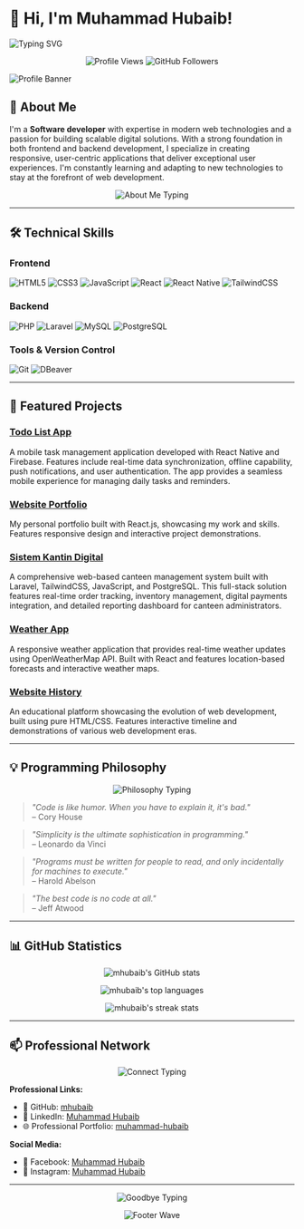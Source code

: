 # 👋 Hi, I'm Muhammad Hubaib! 
<img src="https://readme-typing-svg.demolab.com/?lines=Software+Developer+%F0%9F%92%BB;Mobile+Developer+%F0%9F%93%B1;Web+Developer+%F0%9F%8C%90;Always+Learning+New+Things+%F0%9F%9A%80&font=Fira%20Code&width=440&height=45&color=4F8A8B&vCenter=true&size=22&duration=3000&pause=1000" alt="Typing SVG" />

<p align="center">
  <img src="https://komarev.com/ghpvc/?username=mhubaib&label=Profile%20Views&color=4F8A8B&style=flat-square" alt="Profile Views" />
  <img src="https://img.shields.io/github/followers/mhubaib?label=Followers&style=flat-square&color=4F8A8B" alt="GitHub Followers" />
</p>

![Profile Banner](https://capsule-render.vercel.app/api?type=wave&color=0:4F8A8B,100:FFE156&height=200&section=header&text=Hubaib%20%7C%20Software%20Developer&fontSize=40&fontColor=fff)

## 🚀 About Me

I'm a **Software developer** with expertise in modern web technologies and a passion for building scalable digital solutions. With a strong foundation in both frontend and backend development, I specialize in creating responsive, user-centric applications that deliver exceptional user experiences. I'm constantly learning and adapting to new technologies to stay at the forefront of web development.

<p align="center">
  <img src="https://readme-typing-svg.demolab.com/?lines=Building+Amazing+Web+Applications;Creating+Mobile+Solutions;Learning+Every+Day&font=Fira%20Code&center=true&width=380&height=30&color=FFE156&vCenter=true&size=16&duration=4000&pause=500" alt="About Me Typing" />
</p>

---

## 🛠️ Technical Skills

### Frontend
![HTML5](https://img.shields.io/badge/-HTML5-E34F26?logo=html5&logoColor=fff&style=flat-square)
![CSS3](https://img.shields.io/badge/-CSS3-1572B6?logo=css3&logoColor=fff&style=flat-square)
![JavaScript](https://img.shields.io/badge/-JavaScript-F7DF1E?logo=javascript&logoColor=000&style=flat-square)
![React](https://img.shields.io/badge/-React-61DAFB?logo=react&logoColor=000&style=flat-square)
![React Native](https://img.shields.io/badge/-React%20Native-61DAFB?logo=react&logoColor=000&style=flat-square)
![TailwindCSS](https://img.shields.io/badge/-TailwindCSS-38B2AC?logo=tailwindcss&logoColor=fff&style=flat-square)

### Backend
![PHP](https://img.shields.io/badge/-PHP-777BB4?logo=php&logoColor=fff&style=flat-square)
![Laravel](https://img.shields.io/badge/-Laravel-FF2D20?logo=laravel&logoColor=fff&style=flat-square)
![MySQL](https://img.shields.io/badge/-MySQL-4479A1?logo=mysql&logoColor=fff&style=flat-square)
![PostgreSQL](https://img.shields.io/badge/-PostgreSQL-336791?logo=postgresql&logoColor=fff&style=flat-square)

### Tools & Version Control
![Git](https://img.shields.io/badge/-Git-F05032?logo=git&logoColor=fff&style=flat-square)
![DBeaver](https://img.shields.io/badge/-DBeaver-4D4D4D?logo=dbeaver&logoColor=fff&style=flat-square)

---

## 🌟 Featured Projects

### [Todo List App](https://github.com/mhubaib/todo-list-app)
A mobile task management application developed with React Native and Firebase. Features include real-time data synchronization, offline capability, push notifications, and user authentication. The app provides a seamless mobile experience for managing daily tasks and reminders.

### [Website Portfolio](https://github.com/mhubaib/website-portofolio-react)
My personal portfolio built with React.js, showcasing my work and skills. Features responsive design and interactive project demonstrations.

### [Sistem Kantin Digital](https://github.com/mhubaib/sistem-kantin-digital)
A comprehensive web-based canteen management system built with Laravel, TailwindCSS, JavaScript, and PostgreSQL. This full-stack solution features real-time order tracking, inventory management, digital payments integration, and detailed reporting dashboard for canteen administrators.

### [Weather App](https://github.com/mhubaib/weather-app)
A responsive weather application that provides real-time weather updates using OpenWeatherMap API. Built with React and features location-based forecasts and interactive weather maps.

### [Website History](https://github.com/mhubaib/website-history-html)
An educational platform showcasing the evolution of web development, built using pure HTML/CSS. Features interactive timeline and demonstrations of various web development eras.

---

## 💡 Programming Philosophy

<p align="center">
  <img src="https://readme-typing-svg.demolab.com/?lines=Clean+Code+Is+Simple+and+Elegant;Always+Write+Code+for+Humans;Test+Early%2C+Test+Often&font=Fira%20Code&center=true&width=400&height=50&color=4F8A8B&vCenter=true&size=18&duration=5000&pause=2000" alt="Philosophy Typing" />
</p>

> *"Code is like humor. When you have to explain it, it's bad."*  
> – Cory House

> *"Simplicity is the ultimate sophistication in programming."*  
> – Leonardo da Vinci

> *"Programs must be written for people to read, and only incidentally for machines to execute."*  
> – Harold Abelson

> *"The best code is no code at all."*  
> – Jeff Atwood

---

## 📊 GitHub Statistics

<p align="center">
  <img src="https://github-readme-stats.vercel.app/api?username=mhubaib&show_icons=true&theme=radical&hide_border=true&count_private=true" alt="mhubaib's GitHub stats" />
</p>

<p align="center">
  <img src="https://github-readme-stats.vercel.app/api/top-langs/?username=mhubaib&layout=compact&theme=radical&hide_border=true" alt="mhubaib's top languages" />
</p>

<p align="center">
  <img src="https://streak-stats.demolab.com/?user=mhubaib&theme=radical&hide_border=true" alt="mhubaib's streak stats" />
</p>

---

## 📫 Professional Network

<p align="center">
  <img src="https://readme-typing-svg.demolab.com/?lines=Let's+Connect+and+Build+Something+Amazing!;Always+Open+for+Collaboration&font=Fira%20Code&center=true&width=500&height=40&color=FFE156&vCenter=true&size=20&duration=4000&pause=1500" alt="Connect Typing" />
</p>

**Professional Links:**
- 🐙 GitHub: [mhubaib](https://github.com/mhubaib)
- 💼 LinkedIn: [Muhammad Hubaib](https://www.linkedin.com/in/muhammad-hubaib-76b26b370/)
- 🌐 Professional Portfolio: [muhammad-hubaib](https://www.linkedin.com/in/muhammad-hubaib-76b26b370/)

**Social Media:**
- 📘 Facebook: [Muhammad Hubaib](https://web.facebook.com/profile.php?id=61576621349069)
- 📸 Instagram: [Muhammad Hubaib](https://www.instagram.com/mhuba_ib/)

---

<p align="center">
  <img src="https://readme-typing-svg.demolab.com/?lines=Thanks+for+Visiting+My+Profile!;Have+a+Great+Day+Ahead!&font=Fira%20Code&center=true&width=380&height=30&color=4F8A8B&vCenter=true&size=18&duration=3000&pause=1000" alt="Goodbye Typing" />
</p>

<p align="center">
  <img src="https://capsule-render.vercel.app/api?type=waving&color=0:4F8A8B,100:FFE156&height=120&section=footer" alt="Footer Wave" />
</p>

